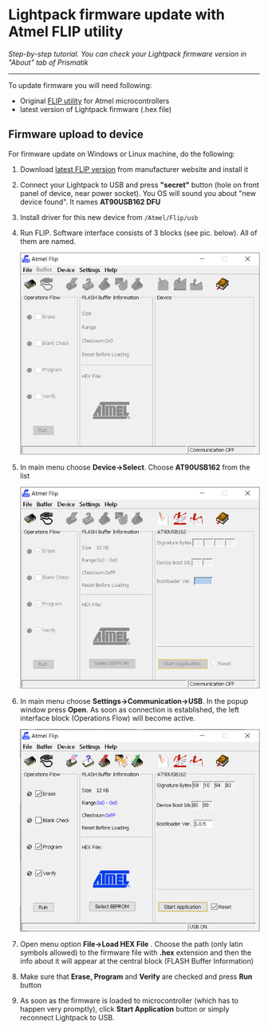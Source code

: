 # Lightpack firmware update with Atmel FLIP utility
_Step-by-step tutorial. You can check your Lightpack firmware version in "About" tab of Prismatik_

---

To update firmware you will need following:

* Original [FLIP utility](https://www.microchip.com/DevelopmentTools/ProductDetails/PartNO/FLIP) for Atmel microcontrollers
* latest version of Lightpack firmware (.hex file)

## Firmware upload to device
For firmware update on Windows or Linux machine, do the following:

1. Download [latest FLIP version](https://www.microchip.com/DevelopmentTools/ProductDetails/PartNO/FLIP) from manufacturer website and install it 

2. Connect your Lightpack to USB and press **"secret"** button (hole on front panel of device, near power socket). You OS will sound you about "new device found". It names **AT90USB162 DFU**

3. Install driver for this new device from `/Atmel/Flip/usb`

4. Run FLIP. Software interface consists of 3 blocks (see pic. below). All of them are named.

   ![FLIP](https://raw.githubusercontent.com/Atarity/Lightpack-docs/master/EN/img/flip1.png)

5. In main menu choose **Device→Select**. Choose **AT90USB162** from the list

   ![AT90USB162](https://raw.githubusercontent.com/Atarity/Lightpack-docs/master/EN/img/flip2.png)

6. In main menu choose **Settings→Communication→USB**. In the popup window press **Open**. As soon as connection is established, the left interface block (Operations Flow) will become active.

   ![USB](https://raw.githubusercontent.com/Atarity/Lightpack-docs/master/EN/img/flip3.png)

7. Open menu option **File→Load HEX File** . Choose the path (only latin symbols allowed) to the firmware file with **.hex** extension and then the info about it will appear at the central block (FLASH Buffer Information)

8. Make sure that **Erase, Program** and **Verify** are checked and press **Run** button

9. As soon as the firmware is loaded to microcontroller (which has to happen very promptly), click **Start Application** button or simply reconnect Lightpack to USB.
